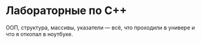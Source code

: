 # Лабораторные по C++

ООП, структура, массивы, указатели — всё, что проходили в универе и что я откопал в ноутбуке.
